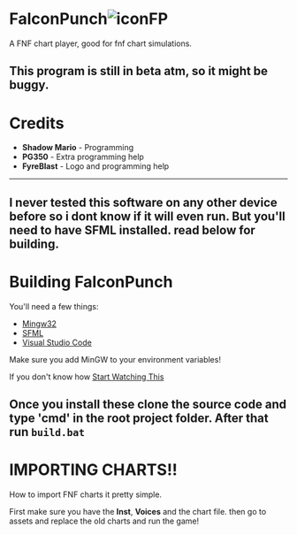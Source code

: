 # FalconPunch![iconFP](https://user-images.githubusercontent.com/93060246/212763483-60d1f408-f0a5-45cd-bd1d-0628d9065c92.png)


A FNF chart player, good for fnf chart simulations.

This program is still in beta atm, so it might be buggy.
-----------------------------------------------------------

# Credits

* **Shadow Mario** - Programming 
* **PG350** - Extra programming help
* **FyreBlast** - Logo and programming help
------------------------------------------------

I never tested this software on any other device before so i dont know if it will even run. But you'll need to have SFML installed. read below for building.
--------------------------------------------------------------------------------------------------------------------------------------------------------------------


# Building FalconPunch

You'll need a few things:

* [Mingw32](https://sourceforge.net/projects/mingw//)
* [SFML](https://www.sfml-dev.org/download/sfml/2.5.1/)
* [Visual Studio Code](https://code.visualstudio.com/)

Make sure you add MinGW to your environment variables!

If you don't know how [Start Watching This](https://youtu.be/JsO58opI3SQ)

Once you install these clone the source code and type 'cmd' in the root project folder.
After that run `build.bat`
----------------------------------------------------------------------------
# IMPORTING CHARTS!!

How to import FNF charts it pretty simple.

First make sure you have the **Inst**, **Voices** and the chart file. then go to assets and replace the old charts and run the game!

